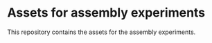 # Assets for assembly experiments

This repository contains the assets for the assembly experiments.
